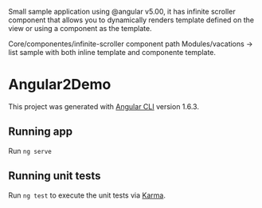 Small sample application using @angular v5.00, it has infinite scroller component that allows you to dynamically renders template defined on the view or using a component as the template.

Core/componentes/infinite-scroller component path
Modules/vacations -> list sample with both inline template and componente template.


# Angular2Demo

This project was generated with [Angular CLI](https://github.com/angular/angular-cli) version 1.6.3.

## Running app
Run `ng serve` 

## Running unit tests

Run `ng test` to execute the unit tests via [Karma](https://karma-runner.github.io).
